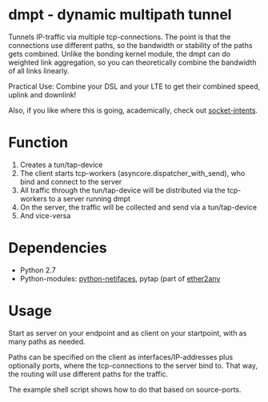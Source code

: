 dmpt - dynamic multipath tunnel
=====================

Tunnels IP-traffic via multiple tcp-connections. The point is that the connections use different paths, so the bandwidth or stability of the paths gets combined. Unlike the bonding kernel module, the dmpt can do weighted link aggregation, so you can theoretically combine the bandwidth of all links linearly.

Practical Use: Combine your DSL and your LTE to get their combined speed, uplink and downlink!

Also, if you like where this is going, academically, check out [socket-intents](https://github.com/fg-inet/socket-intents).

Function
========
1. Creates a tun/tap-device
2. The client starts tcp-workers (asyncore.dispatcher_with_send), who bind and connect to the server
3. All traffic through the tun/tap-device will be distributed via the tcp-workers to a server running dmpt
4. On the server, the traffic will be collected and send via a tun/tap-device
5. And vice-versa



Dependencies
============
* Python 2.7
* Python-modules: [python-netifaces](https://pypi.python.org/pypi/netifaces), pytap (part of [ether2any](git://git.someserver.de/seba/ether2any)


Usage
=====
Start as server on your endpoint and as client on your startpoint, with as many paths as needed.

Paths can be specified on the client as interfaces/IP-addresses plus optionally ports, where the tcp-connections to the server bind to. That way, the routing will use different paths for the traffic.

The example shell script shows how to do that based on source-ports.
